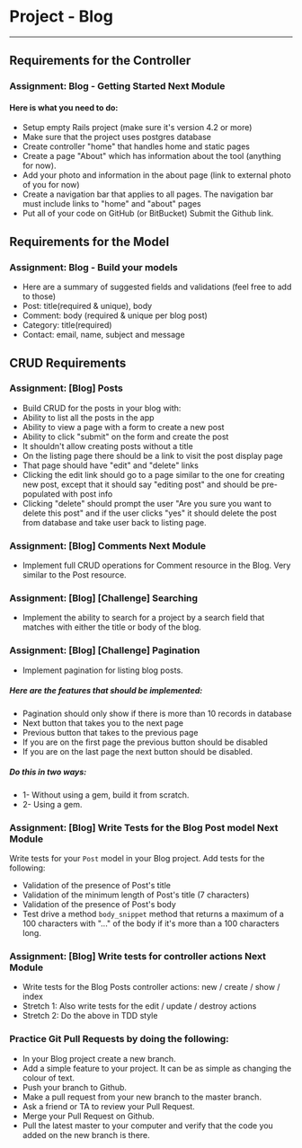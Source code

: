 # Project - Blog
---
## Requirements for the Controller

### Assignment: Blog - Getting Started Next Module

#### Here is what you need to do:

* Setup empty Rails project (make sure it's version 4.2 or more)
* Make sure that the project uses postgres database
* Create controller "home" that handles home and static pages
* Create a page "About" which has information about the tool (anything for now).
* Add your photo and information in the about page (link to external photo of you for now)
* Create a navigation bar that applies to all pages. The navigation bar must include links to "home" and "about" pages
* Put all of your code on GitHub (or BitBucket)
Submit the Github link.

## Requirements for the Model

### Assignment: Blog - Build your models

* Here are a summary of suggested fields and validations (feel free to add to those)
* Post: title(required & unique), body
* Comment: body (required & unique per blog post)
* Category: title(required)
* Contact: email, name, subject and message

## CRUD Requirements

### Assignment: [Blog] Posts

* Build CRUD for the posts in your blog with:
* Ability to list all the posts in the app
* Ability to view a page with a form to create a new post
* Ability to click "submit" on the form and create the post
* It shouldn't allow creating posts without a title
* On the listing page there should be a link to visit the post display page
* That page should have "edit" and "delete" links
* Clicking the edit link should go to a page similar to the one for creating new post, except that it should say "editing post" and should be pre-populated with post info
* Clicking "delete" should prompt the user "Are you sure you want to delete this post" and if the user clicks "yes" it should delete the post from database and take user back to listing page.

### Assignment: [Blog] Comments Next Module

* Implement full CRUD operations for Comment resource in the Blog. Very similar to the Post resource.

### Assignment: [Blog] [Challenge] Searching

* Implement the ability to search for a project by a search field that matches with either the title or body of the blog.

### Assignment: [Blog] [Challenge] Pagination

* Implement pagination for listing blog posts.

##### Here are the features that should be implemented:

* Pagination should only show if there is more than 10 records in database
* Next button that takes you to the next page
* Previous button that takes to the previous page
* If you are on the first page the previous button should be disabled
* If you are on the last page the next button should be disabled.

##### Do this in two ways:
* 1- Without using a gem, build it from scratch.
* 2- Using a gem.

### Assignment: [Blog] Write Tests for the Blog Post model Next Module

Write tests for your `Post` model in your Blog project.  Add tests for the following:

* Validation of the presence of Post's title
* Validation of the minimum length of Post's title (7 characters)
* Validation of the presence of Post's body
* Test drive a method `body_snippet` method that returns a maximum of a 100 characters with "..." of the body if it's more than a 100 characters long.

### Assignment: [Blog] Write tests for controller actions Next Module

* Write tests for the Blog Posts controller actions: new / create / show / index
* Stretch 1: Also write tests for the edit / update / destroy actions
* Stretch 2: Do the above in TDD style

### Practice Git Pull Requests by doing the following:

* In your Blog project create a new branch.
* Add a simple feature to your project. It can be as simple as changing the colour of text.
* Push your branch to Github.
* Make a pull request from your new branch to the master branch.
* Ask a friend or TA to review your Pull Request.
* Merge your Pull Request on Github.
* Pull the latest master to your computer and verify that the code you added on the new branch is there.
